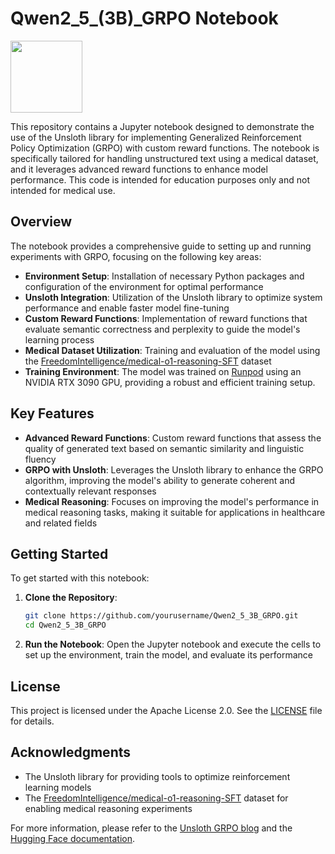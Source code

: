 # Qwen2_5_(3B)_GRPO Notebook

<a href="https://github.com/unslothai/unsloth"><img src="https://github.com/unslothai/unsloth/raw/main/images/unsloth%20new%20logo.png" width="115"></a>

This repository contains a Jupyter notebook designed to demonstrate the use of the Unsloth library for implementing Generalized Reinforcement Policy Optimization (GRPO) with custom reward functions. The notebook is specifically tailored for handling unstructured text using a medical dataset, and it leverages advanced reward functions to enhance model performance. This code is intended for education purposes only and not intended for medical use.

## Overview

The notebook provides a comprehensive guide to setting up and running experiments with GRPO, focusing on the following key areas:

- **Environment Setup**: Installation of necessary Python packages and configuration of the environment for optimal performance
- **Unsloth Integration**: Utilization of the Unsloth library to optimize system performance and enable faster model fine-tuning
- **Custom Reward Functions**: Implementation of reward functions that evaluate semantic correctness and perplexity to guide the model's learning process
- **Medical Dataset Utilization**: Training and evaluation of the model using the [FreedomIntelligence/medical-o1-reasoning-SFT](https://huggingface.co/datasets/FreedomIntelligence/medical-o1-reasoning-SFT) dataset
- **Training Environment**: The model was trained on [Runpod](Runpod.io) using an NVIDIA RTX 3090 GPU, providing a robust and efficient training setup. 

## Key Features

- **Advanced Reward Functions**: Custom reward functions that assess the quality of generated text based on semantic similarity and linguistic fluency
- **GRPO with Unsloth**: Leverages the Unsloth library to enhance the GRPO algorithm, improving the model's ability to generate coherent and contextually relevant responses
- **Medical Reasoning**: Focuses on improving the model's performance in medical reasoning tasks, making it suitable for applications in healthcare and related fields

## Getting Started

To get started with this notebook:

1. **Clone the Repository**:
   ```bash
   git clone https://github.com/yourusername/Qwen2_5_3B_GRPO.git
   cd Qwen2_5_3B_GRPO
   ```

2. **Run the Notebook**:
   Open the Jupyter notebook and execute the cells to set up the environment, train the model, and evaluate its performance

## License

This project is licensed under the Apache License 2.0. See the [LICENSE](LICENSE) file for details.

## Acknowledgments

- The Unsloth library for providing tools to optimize reinforcement learning models
- The [FreedomIntelligence/medical-o1-reasoning-SFT](https://huggingface.co/datasets/FreedomIntelligence/medical-o1-reasoning-SFT) dataset for enabling medical reasoning experiments

For more information, please refer to the [Unsloth GRPO blog](https://unsloth.ai/blog/grpo) and the [Hugging Face documentation](https://huggingface.co/docs).
